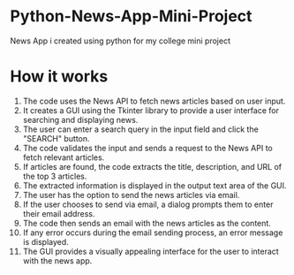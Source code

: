 # Python-News-App-Mini-Project
News App i created using python for my college mini project

# How it works

1. The code uses the News API to fetch news articles based on user input.
2. It creates a GUI using the Tkinter library to provide a user interface for searching and displaying news.
3. The user can enter a search query in the input field and click the "SEARCH" button.
4. The code validates the input and sends a request to the News API to fetch relevant articles.
5. If articles are found, the code extracts the title, description, and URL of the top 3 articles.
6. The extracted information is displayed in the output text area of the GUI.
7. The user has the option to send the news articles via email.
8. If the user chooses to send via email, a dialog prompts them to enter their email address.
9. The code then sends an email with the news articles as the content.
10. If any error occurs during the email sending process, an error message is displayed.
11. The GUI provides a visually appealing interface for the user to interact with the news app.
